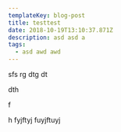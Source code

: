 ```yaml
---
templateKey: blog-post
title: testtest
date: 2018-10-19T13:10:37.871Z
description: asd asd a
tags:
  - asd awd awd
---
```

sfs rg dtg dt

 dth 

f

h fyjftyj fuyjftuyj
